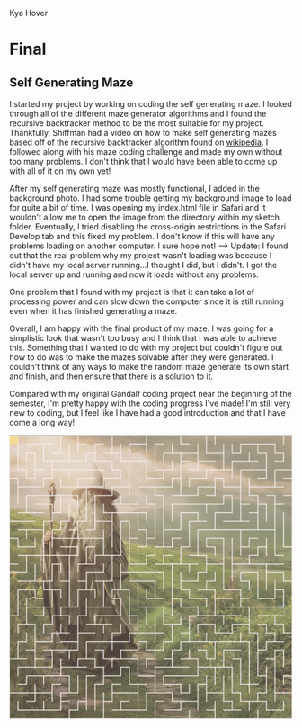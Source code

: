 Kya Hover

# Final
## Self Generating Maze

I started my project by working on coding the self generating maze. I looked through all of the different maze generator algorithms and I found the recursive backtracker method to be the most suitable for my project. Thankfully, Shiffman had a video on how to make self generating mazes based off of the recursive backtracker algorithm found on [wikipedia](https://en.wikipedia.org/wiki/Maze_generation_algorithm#Recursive_backtracker). I followed along with his maze coding challenge and made my own without too many problems. I don't think that I would have been able to come up with all of it on my own yet!

After my self generating maze was mostly functional, I added in the background photo. I had some trouble getting my background image to load for quite a bit of time. I was opening my index.html file in Safari and it wouldn't allow me to open the image from the directory within my sketch folder. Eventually, I tried disabling the cross-origin restrictions in the Safari Develop tab and this fixed my problem. I don't know if this will have any problems loading on another computer. I sure hope not! --> Update: I found out that the real problem why my project wasn't loading was because I didn't have my local server running...I thought I did, but I didn't. I got the local server up and running and now it loads without any problems.

One problem that I found with my project is that it can take a lot of processing power and can slow down the computer since it is still running even when it has finished generating a maze.

Overall, I am happy with the final product of my maze. I was going for a simplistic look that wasn't too busy and I think that I was able to achieve this. Something that I wanted to do with my project but couldn't figure out how to do was to make the mazes solvable after they were generated. I couldn't think of any ways to make the random maze generate its own start and finish, and then ensure that there is a solution to it.

Compared with my original Gandalf coding project near the beginning of the semester, I'm pretty happy with the coding progress I've made! I'm still very new to coding, but I feel like I have had a good introduction and that I have come a long way!


![gandalf maze code product](./images/.gandalf_screenshot.jpg)
